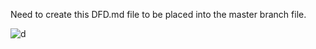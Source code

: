 Need to create this DFD.md file to be placed into the master branch file. 


















![d](https://cloud.githubusercontent.com/assets/21319985/19003653/759fd980-8717-11e6-91b4-e7a4a5d64cd9.PNG)

